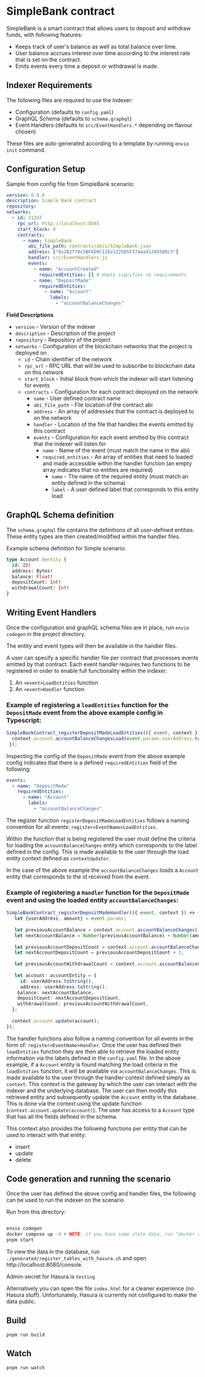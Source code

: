 # SimpleBank contract

SimpleBank is a smart contract that allows users to deposit and withdraw funds, with following features:
- Keeps track of user's balance as well as total balance over time.
- User balance accrues interest over time according to the interest rate that is set on the contract.
- Emits events every time a deposit or withdrawal is made.

## Indexer Requirements

The following files are required to use the Indexer:

- Configuration (defaults to `config.yaml`)
- GraphQL Schema (defaults to `schema.graphql`)
- Event Handlers (defaults to `src/EventHandlers.*` depending on flavour chosen) 

These files are auto-generated according to a template by running `envio init` command.

## Configuration Setup

Sample from config file from SimpleBank scenario:

```yaml
version: 0.0.0
description: Simple Bank contract
repository: 
networks:
  - id: 31337
    rpc_url: http://localhost:8545
    start_block: 0
    contracts:
      - name: SimpleBank
        abi_file_path: contracts/abis/SimpleBank.json
        address: ["0x2B2f78c5BF6D9C12Ee1225D5F374aa91204580c3"]
        handler: src/EventHandlers.js
        events:
          - name: "AccountCreated"
            requiredEntities: [] # empty signifies no requirements
          - name: "DepositMade"
            requiredEntities: 
              - name: "Account"
                labels:
                  - "accountBalanceChanges"
```

**Field Descriptions**

- `version` - Version of the indexer
- `description` - Description of the project
- `repository` - Repository of the project
- `networks` - Configuration of the blockchain networks that the project is deployed on
  - `id` - Chain identifier of the network
  - `rpc_url` - RPC URL that will be used to subscribe to blockchain data on this network
  - `start_block` - Initial block from which the indexer will start listening for events
  - `contracts` - Configuration for each contract deployed on the network
    - `name` - User defined contract name
    - `abi_file_path` - File location of the contract abi
    - `address` - An array of addresses that the contract is deployed to on the network
    - `handler` - Location of the file that handles the events emitted by this contract
    - `events` - Configuration for each event emitted by this contract that the indexer will listen for
      - `name` - Name of the event (must match the name in the abi)
      - `required_entities` - An array of entities that need to loaded and made accessible within the handler function (an empty array indicates that no entities are required)
        - `name` - The name of the required entity (must match an entity defined in the schema)
        - `label` - A user defined label that corresponds to this entity load

## GraphQL Schema definition

The `schema.graphql` file contains the definitions of all user-defined entities. These entity types are then created/modified within the handler files.

Example schema definition for Simple scenario:

```graphql
type Account @entity {
  id: ID!
  address: Bytes!
  balance: Float!
  depositCount: Int!
  withdrawalCount: Int!
}
```

## Writing Event Handlers

Once the configuration and graphQL schema files are in place, run
`envio codegen` in the project directory.

The entity and event types will then be available in the handler files. 

A user can specify a specific handler file per contract that processes events emitted by that contract.
Each event handler requires two functions to be registered in order to enable full functionality within the indexer.
1. An `<event>LoadEntities` function
2. An `<event>Handler` function

### Example of registering a `loadEntities` function for the `DepositMade` event from the above example config in Typescript:

```typescript
SimpleBankContract_registerDepositMadeLoadEntities(({ event, context }) => {
  context.account.accountBalanceChangesLoad(event.params.userAddress.toString());
 });
```

Inspecting the config of the `DepositMade` event from the above example config indicates that there is a defined `requiredEntities` field of the following:

```yaml
events:
  - name: "DepositMade"
    requiredEntities: 
      - name: "Account"
        labels:
          - "accountBalanceChanges"
```

The register function `registerDepositMadeLoadEntities` follows a naming convention for all events: `register<EventName>LoadEntities`.
 
Within the function that is being registered the user must define the criteria for loading the `accountBalanceChanges` entity which corresponds to the label defined in the config. This is made available to the user through the load entity context defined as `contextUpdator`.

In the case of the above example the `accountBalanceChanges` loads a `Account` entity that corresponds to the id received from the event.

### Example of registering a `Handler` function for the `DepositMade` event and using the loaded entity `accountBalanceChanges`:

```typescript
SimpleBankContract_registerDepositMadeHandler(({ event, context }) => {
   let {userAddress, amount} = event.params;
   
   let previousAccountBalance = context.account.accountBalanceChanges()?.balance ?? 0;
   let nextAccountBalance = Number(previousAccountBalance) + Number(amount);
   
   let previousAccountDepositCount = context.account.accountBalanceChanges()?.depositCount ?? 0;
   let nextAccountDepositCount = previousAccountDepositCount + 1;
   
   let previousAccountWithdrawalCount = context.account.accountBalanceChanges()?.withdrawalCount ?? 0;
   
   let account: accountEntity = {
     id: userAddress.toString(),
     address: userAddress.toString(),
    balance: nextAccountBalance,
    depositCount: nextAccountDepositCount,
    withdrawalCount: previousAccountWithdrawalCount,
  };
  
  context.account.update(account);
});
```

The handler functions also follow a naming convention for all events in the form of: `register<EventName>Handler`.
Once the user has defined their `loadEntities` function they are then able to retrieve the loaded entity information via the labels defined in the `config.yaml` file. 
In the above example, if a `Account` entity is found matching the load criteria in the `loadEntities` function, it will be available via `accountBalanceChanges`. This is made available to the user through the handler context defined simply as `context`. This context is the gateway by which the user can interact with the indexer and the underlying database.
The user can then modify this retrieved entity and subsequently update the `Account` entity in the database. This is done via the context using the update function (`context.account.update(account)`).
The user has access to a `Account` type that has all the fields defined in the schema.

This context also provides the following functions per entity that can be used to interact with that entity:

- insert
- update
- delete

## Code generation and running the scenario

Once the user has defined the above config and handler files, the following can be used to run the indexer on the scenario

Run from this directory:

```bash

envio codegen
docker compose up -d # NOTE: if you have some stale data, run "docker compose down -v" first.
pnpm start
```

To view the data in the database, run `./generated/register_tables_with_hasura.sh` and open http://localhost:8080/console.

Admin-secret for Hasura is `testing` 

Alternatively you can open the file `index.html` for a cleaner experience (no Hasura stuff). Unfortunately, Hasura is currently not configured to make the data public.

## Build

```
pnpm run build
```

## Watch

```
pnpm run watch
```


